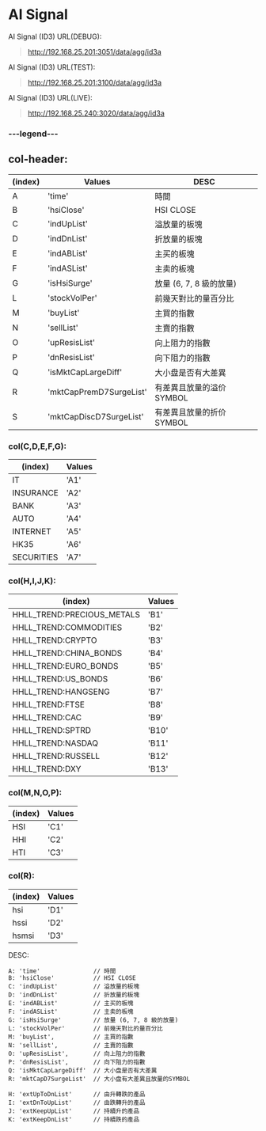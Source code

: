 # AI Signal

AI Signal (ID3) URL(DEBUG):
> http://192.168.25.201:3051/data/agg/id3a

AI Signal (ID3) URL(TEST):
> http://192.168.25.201:3100/data/agg/id3a

AI Signal (ID3) URL(LIVE):
> http://192.168.25.240:3020/data/agg/id3a


### ---legend---

## col-header:
| (index) | Values              | DESC |
| --- | --- | --- |
| A       | 'time'              | 時間         |         
| B       | 'hsiClose'          | HSI CLOSE            |     
| C       | 'indUpList'         | 溢放量的板塊               |   
| D       | 'indDnList'         | 折放量的板塊               |   
| E       | 'indABList'         | 主买的板塊                |    
| F       | 'indASList'         | 主卖的板塊                |    
| G       | 'isHsiSurge'        | 放量 (6, 7, 8 級的放量)    |               
| L       | 'stockVolPer'       | 前幾天對比的量百分比           |       
| M       | 'buyList'           | 主買的指數                |    
| N       | 'sellList'          | 主賣的指數                |    
| O       | 'upResisList'       | 向上阻力的指數              |      
| P       | 'dnResisList'       | 向下阻力的指數              |      
| Q       | 'isMktCapLargeDiff' | 大小盘是否有大差異            |        
| R       | 'mktCapPremD7SurgeList' | 有差異且放量的溢价SYMBOL    |              
| S       | 'mktCapDiscD7SurgeList' | 有差異且放量的折价SYMBOL    |              


### col(C,D,E,F,G):
| (index)    | Values |
| --- | --- |
| IT         | 'A1'   |
| INSURANCE  | 'A2'   |
| BANK       | 'A3'   |
| AUTO       | 'A4'   |
| INTERNET   | 'A5'   |
| HK35       | 'A6'   |
| SECURITIES | 'A7'   |


### col(H,I,J,K):
| (index)                    | Values |
| --- | --- |
| HHLL_TREND:PRECIOUS_METALS | 'B1'   |
| HHLL_TREND:COMMODITIES     | 'B2'   |
| HHLL_TREND:CRYPTO          | 'B3'   |
| HHLL_TREND:CHINA_BONDS     | 'B4'   |
| HHLL_TREND:EURO_BONDS      | 'B5'   |
| HHLL_TREND:US_BONDS        | 'B6'   |
| HHLL_TREND:HANGSENG        | 'B7'   |
| HHLL_TREND:FTSE            | 'B8'   |
| HHLL_TREND:CAC             | 'B9'   |
| HHLL_TREND:SPTRD           | 'B10'  |
| HHLL_TREND:NASDAQ          | 'B11'  |
| HHLL_TREND:RUSSELL         | 'B12'  |
| HHLL_TREND:DXY             | 'B13'  |


### col(M,N,O,P):
| (index) | Values |
| --- | --- |
| HSI     | 'C1'   |
| HHI     | 'C2'   |
| HTI     | 'C3'   |


### col(R):
| (index) | Values |
| --- | --- |
| hsi     | 'D1'   |
| hssi    | 'D2'   |
| hsmsi   | 'D3'   |









DESC:
```
A: 'time'               // 時間
B: 'hsiClose'           // HSI CLOSE
C: 'indUpList'          // 溢放量的板塊
D: 'indDnList'          // 折放量的板塊
E: 'indABList'          // 主买的板塊
F: 'indASList'          // 主卖的板塊
G: 'isHsiSurge'         // 放量 (6, 7, 8 級的放量)
L: 'stockVolPer'        // 前幾天對比的量百分比
M: 'buyList',           // 主買的指數
N: 'sellList',          // 主賣的指數
O: 'upResisList',       // 向上阻力的指數
P: 'dnResisList',       // 向下阻力的指數
Q: 'isMktCapLargeDiff'  // 大小盘是否有大差異
R: 'mktCapD7SurgeList'  // 大小盘有大差異且放量的SYMBOL

H: 'extUpToDnList'      // 由升轉跌的產品
I: 'extDnToUpList'      // 由跌轉升的產品
J: 'extKeepUpList'      // 持續升的產品
K: 'extKeepDnList'      // 持續跌的產品


```